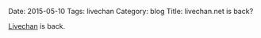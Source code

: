 Date: 2015-05-10
Tags: livechan
Category: blog
Title: livechan.net is back?

[Livechan](https://livechan.net/) is back.
